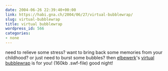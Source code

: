 ```yaml
---
date: 2004-06-26 22:39:40+00:00
link: https://habi.gna.ch/2004/06/27/virtual-bubblewrap/
slug: virtual-bubblewrap
title: virtual bubblewrap
wordpress_id: 566
categories:
- none
---
```


need to relieve some stress?
want to bring back some memories from your childhood?
or just need to burst some bubbles?
then [elbewerk](http://elbewerk.com/index.shtml)'s [virtual bubblewrap](http://elbewerk.com/ftp/bubblewrap.swf) is for you! (160kb .swf-file)
good night!
